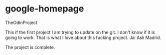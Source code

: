 # google-homepage
TheOdinProject

This if the first project I am trying to update on the git. I don't know if it is going to work. That is what I love about this fucking project. Jai Asli Madrid.

The project is complete.